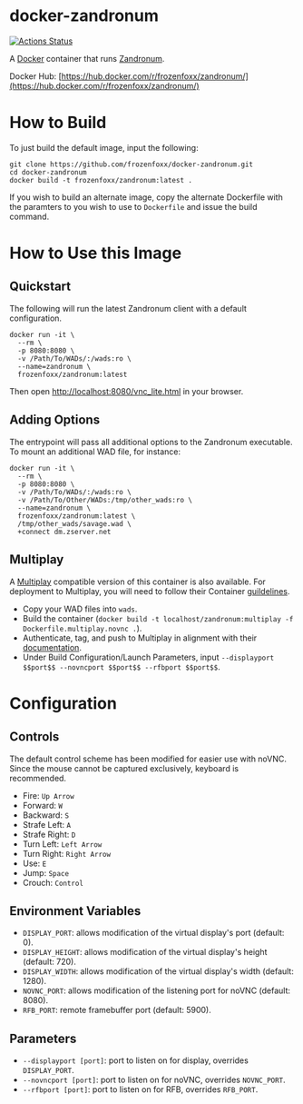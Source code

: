 # docker-zandronum

[![Actions Status](https://github.com/frozenfoxx/docker-zandronum/workflows/build/badge.svg)](https://github.com/frozenfoxx/docker-zandronum/actions)

A [Docker](https://www.docker.com/) container that runs [Zandronum](https://zandronum.com/).

Docker Hub: [https://hub.docker.com/r/frozenfoxx/zandronum/](https://hub.docker.com/r/frozenfoxx/zandronum/)

# How to Build

To just build the default image, input the following:

```
git clone https://github.com/frozenfoxx/docker-zandronum.git
cd docker-zandronum
docker build -t frozenfoxx/zandronum:latest .
```

If you wish to build an alternate image, copy the alternate Dockerfile with the paramters to you wish to use to `Dockerfile` and issue the build command.

# How to Use this Image
## Quickstart

The following will run the latest Zandronum client with a default configuration.

```
docker run -it \
  --rm \
  -p 8080:8080 \
  -v /Path/To/WADs/:/wads:ro \
  --name=zandronum \
  frozenfoxx/zandronum:latest
```

Then open [http://localhost:8080/vnc_lite.html](http://localhost:8080/vnc_lite.html) in your browser.

## Adding Options

The entrypoint will pass all additional options to the Zandronum executable. To mount an additional WAD file, for instance:

```
docker run -it \
  --rm \
  -p 8080:8080 \
  -v /Path/To/WADs/:/wads:ro \
  -v /Path/To/Other/WADs:/tmp/other_wads:ro \
  --name=zandronum \
  frozenfoxx/zandronum:latest \
  /tmp/other_wads/savage.wad \
  +connect dm.zserver.net
```

## Multiplay

A [Multiplay](https://unity.com/products/multiplay) compatible version of this container is also available. For deployment to Multiplay, you will need to follow their Container [guildelines](https://docs.unity.com/multiplay/concepts/container-builds.html).

* Copy your WAD files into `wads`.
* Build the container (`docker build -t localhost/zandronum:multiplay -f Dockerfile.multiplay.novnc .`).
* Authenticate, tag, and push to Multiplay in alignment with their [documentation](https://docs.unity.com/multiplay/guides/get-started.html#Upload2).
* Under Build Configuration/Launch Parameters, input `--displayport $$port$$ --novncport $$port$$ --rfbport $$port$$`.

# Configuration

## Controls

The default control scheme has been modified for easier use with noVNC. Since the mouse cannot be captured exclusively, keyboard is recommended.

* Fire: `Up Arrow`
* Forward: `W`
* Backward: `S`
* Strafe Left: `A`
* Strafe Right: `D`
* Turn Left: `Left Arrow`
* Turn Right: `Right Arrow`
* Use: `E`
* Jump: `Space`
* Crouch: `Control`

## Environment Variables

* `DISPLAY_PORT`: allows modification of the virtual display's port (default: 0).
* `DISPLAY_HEIGHT`: allows modification of the virtual display's height (default: 720).
* `DISPLAY_WIDTH`: allows modification of the virtual display's width (default: 1280).
* `NOVNC_PORT`: allows modification of the listening port for noVNC (default: 8080).
* `RFB_PORT`: remote framebuffer port (default: 5900).

## Parameters

* `--displayport [port]`: port to listen on for display, overrides `DISPLAY_PORT`. 
* `--novncport [port]`: port to listen on for noVNC, overrides `NOVNC_PORT`. 
* `--rfbport [port]`: port to listen on for RFB, overrides `RFB_PORT`.
